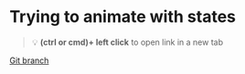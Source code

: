 # Trying to animate with states 


> :bulb: **(ctrl or cmd)+ left click** to open link in a new tab 

[Git branch](https://github.com/codiku/react-native-animations/tree/001-EN-using-states)